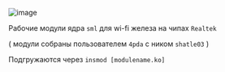 ![image]()

Рабочие модули ядра `sml` для wi-fi железа на чипах `Realtek` 

( модули собраны пользователем `4pda` с ником `shatle03` )

Подгружаются через `insmod [modulename.ko]`
